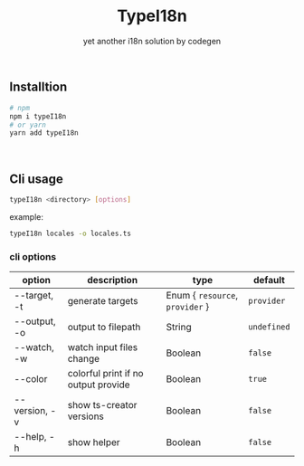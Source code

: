 <div align="center">
  <br />
  <br />

  # TypeI18n
  
  yet another i18n solution by codegen
  
</div>


<br />

## Installtion

```sh
# npm
npm i typeI18n
# or yarn
yarn add typeI18n
```

<br />

## Cli usage

```sh
typeI18n <directory> [options]
```

example:

```sh
typeI18n locales -o locales.ts
```

### cli options

| option | description | type | default |
|---|---|---|---|
| --target, -t | generate targets | Enum { `resource`, `provider` } | `provider` |
| --output, -o | output to filepath | String | `undefined` |
| --watch, -w | watch input files change | Boolean | `false` |
| --color | colorful print if no output provide | Boolean | `true` |
| --version, -v | show ts-creator versions | Boolean | `false` |
| --help, -h | show helper | Boolean | `false` |